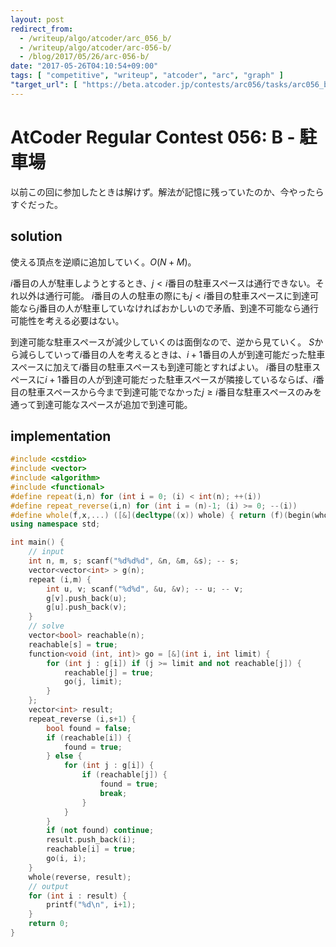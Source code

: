 ```yaml
---
layout: post
redirect_from:
  - /writeup/algo/atcoder/arc_056_b/
  - /writeup/algo/atcoder/arc-056-b/
  - /blog/2017/05/26/arc-056-b/
date: "2017-05-26T04:10:54+09:00"
tags: [ "competitive", "writeup", "atcoder", "arc", "graph" ]
"target_url": [ "https://beta.atcoder.jp/contests/arc056/tasks/arc056_b" ]
---
```


# AtCoder Regular Contest 056: B - 駐車場

以前この回に参加したときは解けず。解法が記憶に残っていたのか、今やったらすぐだった。

## solution

使える頂点を逆順に追加していく。$O(N + M)$。

$i$番目の人が駐車しようとするとき、$j \lt i$番目の駐車スペースは通行できない。それ以外は通行可能。
$i$番目の人の駐車の際にも$j \lt i$番目の駐車スペースに到達可能なら$j$番目の人が駐車していなければおかしいので矛盾、到達不可能なら通行可能性を考える必要はない。

到達可能な駐車スペースが減少していくのは面倒なので、逆から見ていく。
$S$から減らしていって$i$番目の人を考えるときは、$i+1$番目の人が到達可能だった駐車スペースに加えて$i$番目の駐車スペースも到達可能とすればよい。
$i$番目の駐車スペースに$i+1$番目の人が到達可能だった駐車スペースが隣接しているならば、$i$番目の駐車スペースから今まで到達可能でなかった$j \ge i$番目な駐車スペースのみを通って到達可能なスペースが追加で到達可能。

## implementation

``` c++
#include <cstdio>
#include <vector>
#include <algorithm>
#include <functional>
#define repeat(i,n) for (int i = 0; (i) < int(n); ++(i))
#define repeat_reverse(i,n) for (int i = (n)-1; (i) >= 0; --(i))
#define whole(f,x,...) ([&](decltype((x)) whole) { return (f)(begin(whole), end(whole), ## __VA_ARGS__); })(x)
using namespace std;

int main() {
    // input
    int n, m, s; scanf("%d%d%d", &n, &m, &s); -- s;
    vector<vector<int> > g(n);
    repeat (i,m) {
        int u, v; scanf("%d%d", &u, &v); -- u; -- v;
        g[v].push_back(u);
        g[u].push_back(v);
    }
    // solve
    vector<bool> reachable(n);
    reachable[s] = true;
    function<void (int, int)> go = [&](int i, int limit) {
        for (int j : g[i]) if (j >= limit and not reachable[j]) {
            reachable[j] = true;
            go(j, limit);
        }
    };
    vector<int> result;
    repeat_reverse (i,s+1) {
        bool found = false;
        if (reachable[i]) {
            found = true;
        } else {
            for (int j : g[i]) {
                if (reachable[j]) {
                    found = true;
                    break;
                }
            }
        }
        if (not found) continue;
        result.push_back(i);
        reachable[i] = true;
        go(i, i);
    }
    whole(reverse, result);
    // output
    for (int i : result) {
        printf("%d\n", i+1);
    }
    return 0;
}
```
